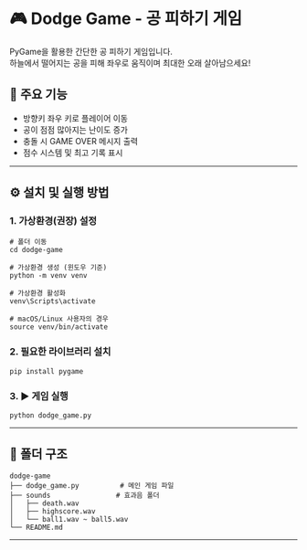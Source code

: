 # 🎮 Dodge Game - 공 피하기 게임

PyGame을 활용한 간단한 공 피하기 게임입니다.  
하늘에서 떨어지는 공을 피해 좌우로 움직이며 최대한 오래 살아남으세요!

## 📌 주요 기능

- 방향키 좌우 키로 플레이어 이동
- 공이 점점 많아지는 난이도 증가
- 충돌 시 GAME OVER 메시지 출력
- 점수 시스템 및 최고 기록 표시

---

## ⚙️ 설치 및 실행 방법

### 1. 가상환경(권장) 설정

    # 폴더 이동
    cd dodge-game

    # 가상환경 생성 (윈도우 기준)
    python -m venv venv

    # 가상환경 활성화
    venv\Scripts\activate

    # macOS/Linux 사용자의 경우
    source venv/bin/activate

### 2. 필요한 라이브러리 설치

    pip install pygame

### 3. ▶️ 게임 실행

    python dodge_game.py

---

## 📁 폴더 구조

    dodge-game
    ├── dodge_game.py          # 메인 게임 파일
    ├── sounds                # 효과음 폴더
    │   ├── death.wav
    │   ├── highscore.wav
    │   └── ball1.wav ~ ball5.wav
    └── README.md

---
